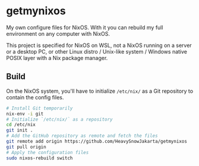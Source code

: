 # getmynixos
My own configure files for NixOS. With it you can rebuild my full environment on any computer with NixOS.

This project is specified for NixOS on WSL, not a NixOS running on a server or a desktop PC, or other Linux distro / Unix-like system / Windows native POSIX layer with a Nix package manager.

## Build
On the NixOS system, you'll have to initialize `/etc/nix/` as a Git repository to contain the config files.

```bash
# Install Git temporarily
nix-env -i git
# Initialize `/etc/nix/` as a repository
cd /etc/nix
git init .
# Add the GitHub repository as remote and fetch the files
git remote add origin https://github.com/HeavySnowJakarta/getmynixos
git pull origin
# Apply the configuration files
sudo nixos-rebuild switch
```